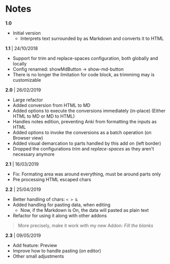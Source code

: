 # Notes

**1.0**

* Initial version
  * Interprets text surrounded by <amd> as Markdown and converts it to HTML

**1.1** | 24/10/2018

* Support for trim and replace-spaces configuration, both globally and locally
* Config renamed: showMdButton -> show-md-button  
* There is no longer the limitation for code block, as trimmimg may is customizable 

**2.0** | 26/02/2019

* Large refactor
* Added conversion from HTML to MD
* Added options to execute the conversions immediately (in-place) (Either HTML to MD or MD to HTML)
* Handles notes edition, preventing Anki from formatting the inputs as HTML
* Added options to invoke the conversions as a batch operation (on Browser view)
* Added visual demarcation to parts handled by this add on (left border)
* Dropped the configurations *trim* and *replace-spaces* as they aren't necessary anymore

**2.1** | 16/03/2019

* Fix: Formating area was around everything, must be around <amd> parts only
* Pre processing HTML escaped chars

**2.2** | 25/04/2019

* Better handling of chars: `< > &`
* Added handling for pasting data, when editing 
  * Now, if the Markdown is On, the data will pasted as plain text
* Refactor for using it along with other addons

> More precisely, make it work with my new Addon: *Fill the blanks*

**2.3** | 09/05/2019

* Add feature: Preview
* Improve how to handle pasting (on editor)
* Other small adjustments